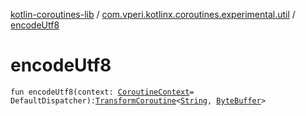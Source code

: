 [kotlin-coroutines-lib](../index.md) / [com.vperi.kotlinx.coroutines.experimental.util](index.md) / [encodeUtf8](./encode-utf8.md)

# encodeUtf8

`fun encodeUtf8(context: `[`CoroutineContext`](https://kotlinlang.org/api/latest/jvm/stdlib/kotlin.coroutines.experimental/-coroutine-context/index.html)` = DefaultDispatcher): `[`TransformCoroutine`](../com.vperi.kotlinx.coroutines.experimental.coroutine/-transform-coroutine/index.md)`<`[`String`](https://kotlinlang.org/api/latest/jvm/stdlib/kotlin/-string/index.html)`, `[`ByteBuffer`](http://docs.oracle.com/javase/6/docs/api/java/nio/ByteBuffer.html)`>`